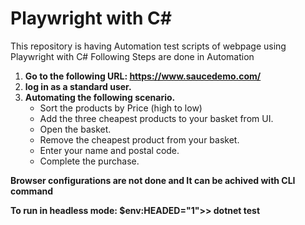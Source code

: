# Playwright with C#
This repository is having Automation test scripts of webpage using Playwright with C#
Following Steps are done in Automation
1. **Go to the following URL: https://www.saucedemo.com/**
2. **log in as a standard user.**
3. **Automating the following scenario.**
   - Sort the products by Price (high to low)
   - Add the three cheapest products to your basket from UI.
   - Open the basket.
   - Remove the cheapest product from your basket.
   - Enter your name and postal code.
   - Complete the purchase.

  **Browser configurations are not done and It can be achived with CLI command**
  
  **To run in headless mode: $env:HEADED="1">> dotnet test**

